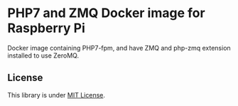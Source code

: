 PHP7 and ZMQ Docker image for Raspberry Pi
==========================================

Docker image containing PHP7-fpm,
and have ZMQ and php-zmq extension installed to use ZeroMQ.


## License

This library is under [MIT License](LICENSE).
